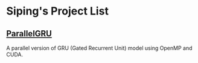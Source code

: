 # Siping's Project List

## [ParallelGRU](15618/index.md)
A parallel version of GRU (Gated Recurrent Unit) model using OpenMP and CUDA.
